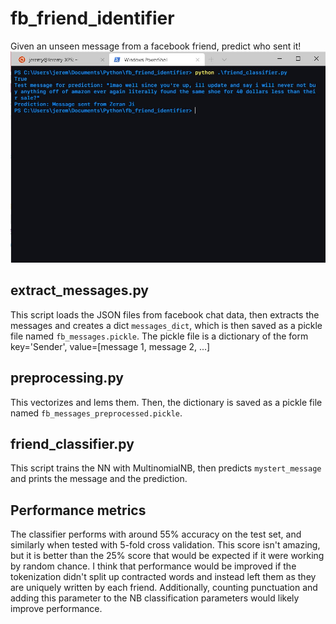 # fb_friend_identifier
Given an unseen message from a facebook friend, predict who sent it!
<img src="https://github.com/jthaller/fb_friend_identifier/blob/master/readme_pic.jpg" width="800">

## extract_messages.py

This script loads the JSON files from facebook chat data, then extracts the messages and creates a dict ``messages_dict``, which is then saved as a pickle file named `fb_messages.pickle`. The pickle file is a dictionary of the form key='Sender', value=[message 1, message 2, ...]

## preprocessing.py

This vectorizes and lems them. Then, the dictionary is saved as a pickle file named `fb_messages_preprocessed.pickle`.

## friend_classifier.py

This script trains the NN with MultinomialNB, then predicts ``mystert_message`` and prints the message and the prediction.

## Performance metrics

The classifier performs with around 55% accuracy on the test set, and similarly when tested with 5-fold cross validation. This score isn't amazing, but it is better than the 25% score that would be expected if it were working by random chance. I think that performance would be improved if the tokenization didn't split up contracted words and instead left them as they are uniquely written by each friend. Additionally, counting punctuation and adding this parameter to the NB classification parameters would likely improve performance.
